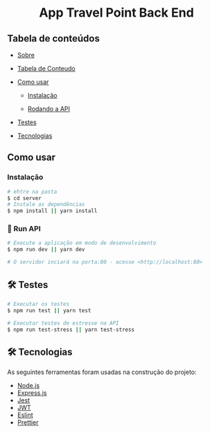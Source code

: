 <h1 align="center" id="app-tarefas">
   App Travel Point Back End
</h1>

<h2 id="tabela-de-conteudo">Tabela de conteúdos</h2>
<!--ts-->
   
- [Sobre](#---vuttr)

- [Tabela de Conteudo](#tabela-de-conteudo)

- [Como usar](#como-usar)

  - [Instalação](#instalação)

  - [Rodando a API](#-rodando-a-api)

- [Testes](#-testes)

- [Tecnologias](#-tecnologias)
<!--te-->


<h2>Como usar</h2>

<h3 id="instalacao">Instalação</h3>

```bash
# ehtre na pasta
$ cd server
# Instale as dependências
$ npm install || yarn install
```

<h3 id="rodando-api">🎲 Run API</h3>

```bash
# Execute a aplicação em modo de desenvolvimento
$ npm run dev || yarn dev

# O servidor inciará na porta:80 - acesse <http://localhost:80>
```

<h2 id="tests">🛠 Testes</h2>

```bash
# Executar os testes
$ npm run test || yarn test

# Executar testes de estresse na API
$ npm run test-stress || yarn test-stress

```

<h2 id="tecnologias">🛠 Tecnologias</h2>

As seguintes ferramentas foram usadas na construção do projeto:

- [Node.js](https://nodejs.org/en/)
- [Express.js](https://expressjs.com/pt-br/)
- [Jest](https://jestjs.io/)
- [JWT](https://jwt.io/)
- [Eslint](https://eslint.org/)
- [Prettier](https://prettier.io/)

